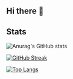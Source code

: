 ## Hi there 👋


## Stats
![Anurag's GitHub stats](https://github-readme-stats.vercel.app/api?username=MustafaHamedd&show_icons=true&theme=nightowl)

<a href="https://git.io/streak-stats"><img src="https://streak-stats.demolab.com?user=MustafaHamedd&theme=dark-minimalist" alt="GitHub Streak" /></a>

[![Top Langs](https://github-readme-stats.vercel.app/api/top-langs/?username=MustafaHamedd&layout=compact)](https://github.com/anuraghazra/github-readme-stats)
